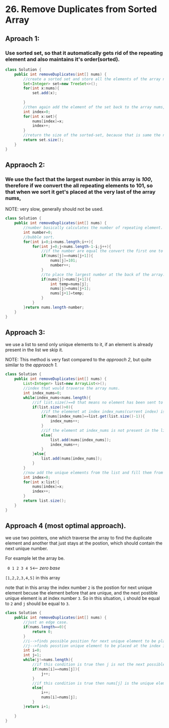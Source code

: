 # 26. Remove Duplicates from Sorted Array

## Aproach 1:  

### Use sorted set, so that it automatically gets rid of the repeating element and also maintains it's order(sorted).

```java
class Solution {
    public int removeDuplicates(int[] nums) {
        //create a sorted set and store all the elements of the array nums.
        Set<Integer> set=new TreeSet<>();
        for(int x:nums){
            set.add(x);
            
        }
        //then again add the element of the set back to the array nums, but this time only unique sorted elements will be added.
        int index=0;
        for(int x:set){
            nums[index]=x;
            index++;
        }
        //return the size of the sorted-set, because that is same the number as, the number of unique element.
        return set.size();
    }
}
```

## Appraoch 2: 

### We use the fact that the largest number in this array is *100*, therefore if we convert the all repeating elements to 101, so that when we sort it get's placed at the very last of the array nums,



NOTE: very slow, generally should not be used.

```java
class Solution {
    public int removeDuplicates(int[] nums) {
        //number basically calculates the number of repeating element.
        int number=0;
        //bubble sort.
        for(int i=0;i<nums.length;i++){
            for(int j=0;j<nums.length-1-i;j++){
                //if the number are equal the convert the first one to 101.
                if(nums[j]==nums[j+1]){
                    nums[j]=101;
                    number++;    
                }
                //to place the largest number at the back of the array.
                if(nums[j]>nums[j+1]){
                    int temp=nums[j];
                    nums[j]=nums[j+1];
                    nums[j+1]=temp;
                }
            }
        }return nums.length-number;
    }
}
```

## Approach 3: 

we use a list to send only unique elements to it, if an element is already present in the list we skip it.

NOTE: This method is very fast compared to the *approach 2*,  but quite similar to the *approach 1.*

```java
class Solution {
    public int removeDuplicates(int[] nums) {
        List<Integer> list=new ArrayList<>();
        //index that would traverse the array nums.
        int index_nums=0;
        while(index_nums<nums.length){
            //if list.size()==0 that means no element has been sent to the list, so we just add a number to it, 
            if(list.size()>0){
                //if the elemenet at index index_nums(current index) is same as the last element in the list, that means that it is the repeated element, we skip that element and move to the other element.
                if(nums[index_nums]==list.get(list.size()-1)){
                    index_nums++;
                }
                //if the element at index_nums is not present in the list then add the number to the list and increase the index.
                else{
                    list.add(nums[index_nums]);
                    index_nums++;
                }
            }else{
                list.add(nums[index_nums]);
            }
        }
        //now add the unique elements from the list and fill them from the left most index and then return that part.
        int index=0;
        for(int x:list){
            nums[index]=x;
            index++;
        }
        return list.size();
    }
}
```



## Approach 4 (most optimal approach).

we use two pointers, one which traverse the array to find the duplicate element and another that just stays at the postion, which should contain the next unique number.

For example let the array be.

  `  0 1 2 3 4 5 `<-- *zero base*
  
`[1,2,2,3,4,5]` in this array 

note that in this array the index number `2` is the postion for next unique element becuse the element before that are unique, and the next postible unique element is at index number `3`.
So in this situation, `i` should be equal to `2` and `j` should be equal to `3`.

```java
class Solution {
    public int removeDuplicates(int[] nums) {
        //just an edge case.
        if(nums.length==0){
            return 0;
        }
        //i-->finds possible position for next unique element to be placed.
        //j-->finds posstion unique element to be placed at the index i. 
        int i=0;
        int j=1;
        while(j!=nums.length){
            //if this condition is true then j is not the next possible unique element therefore we incremeant j.
            if(nums[i]==nums[j]){
                j++;
            }
            //if this condition is true then nums[j] is the unique element we place it at index i. and increment i (to the next position the unique element should be placed).
            else{
                i++;
                nums[i]=nums[j];
            }
        }return i+1;
        
    }
}
```

